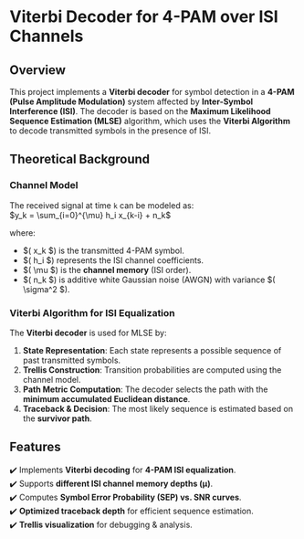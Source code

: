 # Viterbi Decoder for 4-PAM over ISI Channels

## Overview
This project implements a **Viterbi decoder** for symbol detection in a **4-PAM (Pulse Amplitude Modulation)** system affected by **Inter-Symbol Interference (ISI)**. The decoder is based on the **Maximum Likelihood Sequence Estimation (MLSE)** algorithm, which uses the **Viterbi Algorithm** to decode transmitted symbols in the presence of ISI.  

## Theoretical Background

###  **Channel Model**
The received signal at time `k` can be modeled as:  
\$y_k = \sum_{i=0}^{\mu} h_i x_{k-i} + n_k$

where:  
- $( x_k $) is the transmitted 4-PAM symbol.  
- $( h_i $) represents the ISI channel coefficients.  
- $( \mu $) is the **channel memory** (ISI order).  
- $( n_k $) is additive white Gaussian noise (AWGN) with variance $( \sigma^2 $).  

### **Viterbi Algorithm for ISI Equalization**
The **Viterbi decoder** is used for MLSE by:  
1. **State Representation**: Each state represents a possible sequence of past transmitted symbols.  
2. **Trellis Construction**: Transition probabilities are computed using the channel model.  
3. **Path Metric Computation**: The decoder selects the path with the **minimum accumulated Euclidean distance**.  
4. **Traceback & Decision**: The most likely sequence is estimated based on the **survivor path**.

## Features
✔️ Implements **Viterbi decoding** for **4-PAM ISI equalization**.  
✔️ Supports **different ISI channel memory depths (μ)**.  
✔️ Computes **Symbol Error Probability (SEP) vs. SNR curves**.  
✔️ **Optimized traceback depth** for efficient sequence estimation.  
✔️ **Trellis visualization** for debugging & analysis.  

